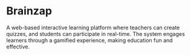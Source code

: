 # Brainzap
A web-based interactive learning platform where teachers can create quizzes, and students can participate in real-time. The system engages learners through a gamified experience, making education fun and effective.
